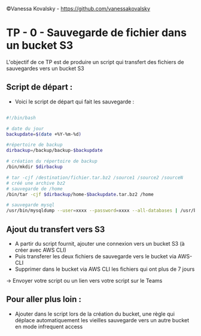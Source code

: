 ©Vanessa Kovalsky - https://github.com/vanessakovalsky

# TP - 0 - Sauvegarde de fichier dans un bucket S3

L'objectif de ce TP est de produire un script qui transfert des fichiers de sauvegardes vers un bucket S3


## Script de départ :

* Voici le script de départ qui fait les sauvegarde : 
```sh

#!/bin/bash

# date du jour
backupdate=$(date +%Y-%m-%d)

#répertoire de backup
dirbackup=/backup/backup-$backupdate

# création du répertoire de backup
/bin/mkdir $dirbackup

# tar -cjf /destination/fichier.tar.bz2 /source1 /source2 /sourceN
# créé une archive bz2
# sauvegarde de /home
/bin/tar -cjf $dirbackup/home-$backupdate.tar.bz2 /home

# sauvegarde mysql
/usr/bin/mysqldump --user=xxxx --password=xxxx --all-databases | /usr/bin/gzip > $dirbackup/mysqldump-$backupdate.sql.gz

```

## Ajout du transfert vers S3
* A partir du script fournit, ajouter une connexion vers un bucket S3 (à créer avec AWS CLI)
* Puis transferer les deux fichiers de sauvegarde vers le bucket via AWS-CLI
* Supprimer dans le bucket via AWS CLI les fichiers qui ont plus de 7 jours 

-> Envoyer votre script ou un lien vers votre script sur le Teams

## Pour aller plus loin : 
* Ajouter dans le script lors de la création du bucket, une règle qui déplace automatiquement les vieilles sauvegarde vers un autre bucket en mode infrequent access  